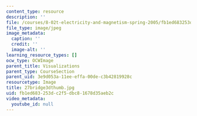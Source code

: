 ```yaml
---
content_type: resource
description: ''
file: /courses/8-02t-electricity-and-magnetism-spring-2005/fb1ed683253dc2f5dbc81678d35aeb2c_27bridge3dthumb.jpg
file_type: image/jpeg
image_metadata:
  caption: ''
  credit: ''
  image-alt: ''
learning_resource_types: []
ocw_type: OCWImage
parent_title: Visualizations
parent_type: CourseSection
parent_uid: 3e9d053a-11ee-effa-00de-c3b42819928c
resourcetype: Image
title: 27bridge3dthumb.jpg
uid: fb1ed683-253d-c2f5-dbc8-1678d35aeb2c
video_metadata:
  youtube_id: null
---
```

